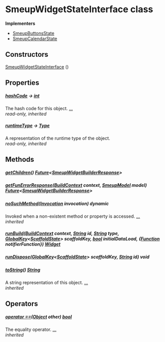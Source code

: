 


# SmeupWidgetStateInterface class














**Implementers**

- [SmeupButtonsState](../smeup_widgets_smeup_buttons/SmeupButtonsState-class.md)
- [SmeupCalendarState](../smeup_widgets_smeup_calendar/SmeupCalendarState-class.md)



## Constructors

[SmeupWidgetStateInterface](../smeup_widgets_smeup_widget_state_interface/SmeupWidgetStateInterface/SmeupWidgetStateInterface.md) ()

    


## Properties

##### [hashCode](https://api.flutter.dev/flutter/dart-core/Object/hashCode.html) &#8594; [int](https://api.flutter.dev/flutter/dart-core/int-class.html)



The hash code for this object. [...](https://api.flutter.dev/flutter/dart-core/Object/hashCode.html)  
_read-only, inherited_



##### [runtimeType](https://api.flutter.dev/flutter/dart-core/Object/runtimeType.html) &#8594; [Type](https://api.flutter.dev/flutter/dart-core/Type-class.html)



A representation of the runtime type of the object.   
_read-only, inherited_




## Methods

##### [getChildren](../smeup_widgets_smeup_widget_state_interface/SmeupWidgetStateInterface/getChildren.md)() [Future](https://api.flutter.dev/flutter/dart-async/Future-class.html)&lt;[SmeupWidgetBuilderResponse](../smeup_models_smeupWidgetBuilderResponse/SmeupWidgetBuilderResponse-class.md)>



   




##### [getFunErrorResponse](../smeup_widgets_smeup_widget_state_interface/SmeupWidgetStateInterface/getFunErrorResponse.md)([BuildContext](https://api.flutter.dev/flutter/widgets/BuildContext-class.html) context, [SmeupModel](../smeup_models_widgets_smeup_model/SmeupModel-class.md) model) [Future](https://api.flutter.dev/flutter/dart-async/Future-class.html)&lt;[SmeupWidgetBuilderResponse](../smeup_models_smeupWidgetBuilderResponse/SmeupWidgetBuilderResponse-class.md)>



   




##### [noSuchMethod](https://api.flutter.dev/flutter/dart-core/Object/noSuchMethod.html)([Invocation](https://api.flutter.dev/flutter/dart-core/Invocation-class.html) invocation) dynamic



Invoked when a non-existent method or property is accessed. [...](https://api.flutter.dev/flutter/dart-core/Object/noSuchMethod.html)  
_inherited_



##### [runBuild](../smeup_widgets_smeup_widget_state_interface/SmeupWidgetStateInterface/runBuild.md)([BuildContext](https://api.flutter.dev/flutter/widgets/BuildContext-class.html) context, [String](https://api.flutter.dev/flutter/dart-core/String-class.html) id, [String](https://api.flutter.dev/flutter/dart-core/String-class.html) type, [GlobalKey](https://api.flutter.dev/flutter/widgets/GlobalKey-class.html)&lt;[ScaffoldState](https://api.flutter.dev/flutter/material/ScaffoldState-class.html)> scaffoldKey, [bool](https://api.flutter.dev/flutter/dart-core/bool-class.html) initialDataLoad, {[Function](https://api.flutter.dev/flutter/dart-core/Function-class.html) notifierFunction}) [Widget](https://api.flutter.dev/flutter/widgets/Widget-class.html)



   




##### [runDispose](../smeup_widgets_smeup_widget_state_interface/SmeupWidgetStateInterface/runDispose.md)([GlobalKey](https://api.flutter.dev/flutter/widgets/GlobalKey-class.html)&lt;[ScaffoldState](https://api.flutter.dev/flutter/material/ScaffoldState-class.html)> scaffoldKey, [String](https://api.flutter.dev/flutter/dart-core/String-class.html) id) void



   




##### [toString](https://api.flutter.dev/flutter/dart-core/Object/toString.html)() [String](https://api.flutter.dev/flutter/dart-core/String-class.html)



A string representation of this object. [...](https://api.flutter.dev/flutter/dart-core/Object/toString.html)  
_inherited_




## Operators

##### [operator ==](https://api.flutter.dev/flutter/dart-core/Object/operator_equals.html)([Object](https://api.flutter.dev/flutter/dart-core/Object-class.html) other) [bool](https://api.flutter.dev/flutter/dart-core/bool-class.html)



The equality operator. [...](https://api.flutter.dev/flutter/dart-core/Object/operator_equals.html)  
_inherited_











